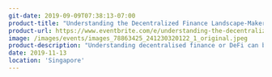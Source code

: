 ```yaml
---
git-date: 2019-09-09T07:38:13-07:00
product-title: "Understanding the Decentralized Finance Landscape-Maker,Kyber,Gnosis,PundiX"
product-url: https://www.eventbrite.com/e/understanding-the-decentralized-finance-landscape-makerkybergnosispundix-tickets-79120653003
image: /images/events/images_78863425_241230320122_1_original.jpeg
product-description: "Understanding decentralised finance or DeFi can become convoluted with so much innovation currently ongoing, so what exactly is DeFi and what are some of the primary open financial sectors ? We will look at some of the most popular DeFi projects in the blossoming ecosystem — open lending protocols, issuance platforms and investing, prediction markets, exchanges and open marketplaces, and stablecoins."  
date: 2019-11-13
location: 'Singapore'
---
```

